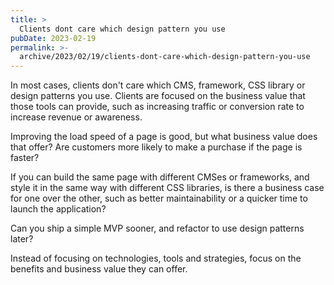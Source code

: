 ```yaml
---
title: >
  Clients dont care which design pattern you use
pubDate: 2023-02-19
permalink: >-
  archive/2023/02/19/clients-dont-care-which-design-pattern-you-use
---
```


In most cases, clients don't care which CMS, framework, CSS library or design patterns you use. Clients are focused on the business value that those tools can provide, such as increasing traffic or conversion rate to increase revenue or awareness.

Improving the load speed of a page is good, but what business value does that offer? Are customers more likely to make a purchase if the page is faster?

If you can build the same page with different CMSes or frameworks, and style it in the same way with different CSS libraries, is there a business case for one over the other, such as better maintainability or a quicker time to launch the application?

Can you ship a simple MVP sooner, and refactor to use design patterns later?

Instead of focusing on technologies, tools and strategies, focus on the benefits and business value they can offer.
